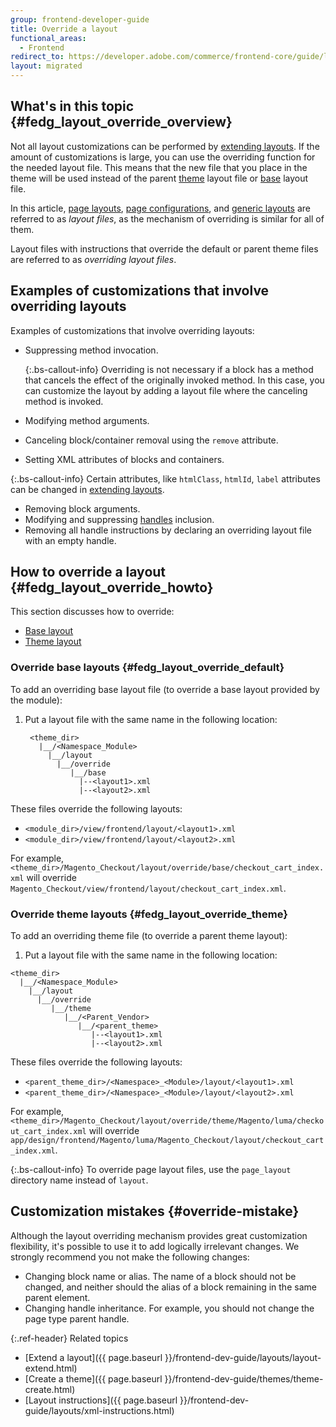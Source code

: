 ```yaml
---
group: frontend-developer-guide
title: Override a layout
functional_areas:
  - Frontend
redirect_to: https://developer.adobe.com/commerce/frontend-core/guide/layouts/override/
layout: migrated
---
```


## What's in this topic {#fedg_layout_override_overview}

Not all layout customizations can be performed by [extending layouts]. If the amount of customizations is large, you can use the overriding function for the needed layout file. This means that the new file that you place in the theme will be used instead of the parent [theme] layout file or [base] layout file.

In this article, [page layouts], [page configurations], and [generic layouts] are referred to as *layout files*, as the mechanism of overriding is similar for all of them.

Layout files with instructions that override the default or parent theme files are referred to as *overriding layout files*.

## Examples of customizations that involve overriding layouts

Examples of customizations that involve overriding layouts:

*  Suppressing method invocation.

    {:.bs-callout-info}
   Overriding is not necessary if a block has a method that cancels the effect of the originally invoked method. In this case, you can customize the layout by adding a layout file where the canceling method is invoked.

*  Modifying method arguments.
*  Canceling block/container removal using the `remove` attribute.
*  Setting XML attributes of blocks and containers.

 {:.bs-callout-info}
Certain attributes, like `htmlClass`, `htmlId`, `label` attributes can be changed in [extending layouts].

*  Removing block arguments.
*  Modifying and suppressing [handles] inclusion.
*  Removing all handle instructions by declaring an overriding layout file with an empty handle.

## How to override a layout {#fedg_layout_override_howto}

This section discusses how to override:

*  [Base layout]
*  [Theme layout]

### Override base layouts {#fedg_layout_override_default}

To add an overriding base layout file (to override a base layout provided by the module):

1. Put a layout file with the same name in the following location:

   ```tree
    <theme_dir>
      |__/<Namespace_Module>
        |__/layout
          |__/override
             |__/base
               |--<layout1>.xml
               |--<layout2>.xml
   ```

These files override the following layouts:

*  `<module_dir>/view/frontend/layout/<layout1>.xml`
*  `<module_dir>/view/frontend/layout/<layout2>.xml`

For example, `<theme_dir>/Magento_Checkout/layout/override/base/checkout_cart_index.xml` will override `Magento_Checkout/view/frontend/layout/checkout_cart_index.xml`.

### Override theme layouts {#fedg_layout_override_theme}

To add an overriding theme file (to override a parent theme layout):

1. Put a layout file with the same name in the following location:

```tree
<theme_dir>
  |__/<Namespace_Module>
    |__/layout
      |__/override
         |__/theme
            |__/<Parent_Vendor>
               |__/<parent_theme>
                  |--<layout1>.xml
                  |--<layout2>.xml
```

These files override the following layouts:

*  `<parent_theme_dir>/<Namespace>_<Module>/layout/<layout1>.xml`
*  `<parent_theme_dir>/<Namespace>_<Module>/layout/<layout2>.xml`

For example, `<theme_dir>/Magento_Checkout/layout/override/theme/Magento/luma/checkout_cart_index.xml` will override `app/design/frontend/Magento/luma/Magento_Checkout/layout/checkout_cart_index.xml`.

{:.bs-callout-info}
To override page layout files, use the `page_layout` directory name instead of `layout`.

## Customization mistakes {#override-mistake}

Although the layout overriding mechanism provides great customization flexibility, it's possible to use it to add logically irrelevant changes. We strongly recommend you not make the following changes:

*  Changing block name or alias. The name of a block should not be changed, and neither should the alias of a block remaining in the same parent element.
*  Changing handle inheritance. For example, you should not change the page type parent handle.

{:.ref-header}
Related topics

*  [Extend a layout]({{ page.baseurl }}/frontend-dev-guide/layouts/layout-extend.html)
*  [Create a theme]({{ page.baseurl }}/frontend-dev-guide/themes/theme-create.html)
*  [Layout instructions]({{ page.baseurl }}/frontend-dev-guide/layouts/xml-instructions.html)

[extending layouts]: {{page.baseurl}}/frontend-dev-guide/layouts/layout-extend.html
[theme]: {{page.baseurl}}/frontend-dev-guide/layouts/layout-overview.html#layout-loc
[base]: {{page.baseurl}}/frontend-dev-guide/layouts/layout-overview.html#layout-loc
[page layouts]: {{page.baseurl}}/frontend-dev-guide/layouts/layout-types.html#layout-types-page
[page configurations]: {{page.baseurl}}/frontend-dev-guide/layouts/layout-types.html#layout-types-conf
[generic layouts]: {{page.baseurl}}/frontend-dev-guide/layouts/layout-types.html#layout-types-gen
[handles]: {{page.baseurl}}/frontend-dev-guide/layouts/layout-overview.html#layout-over-terms
[Base layout]: {{page.baseurl}}/frontend-dev-guide/layouts/layout-overview.html#layout-loc
[Theme layout]: {{page.baseurl}}/frontend-dev-guide/layouts/layout-overview.html#layout-loc
